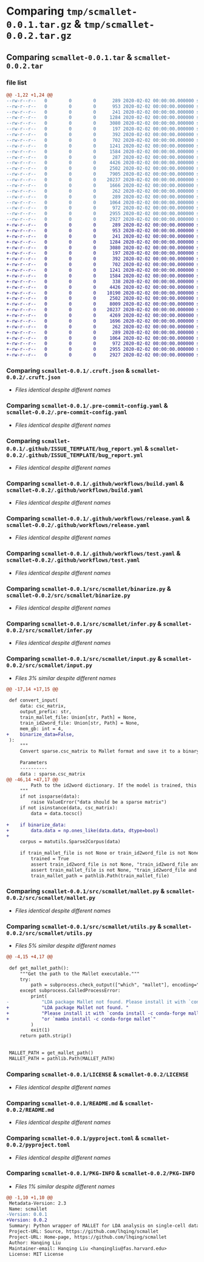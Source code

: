 # Comparing `tmp/scmallet-0.0.1.tar.gz` & `tmp/scmallet-0.0.2.tar.gz`

## Comparing `scmallet-0.0.1.tar` & `scmallet-0.0.2.tar`

### file list

```diff
@@ -1,22 +1,24 @@
--rw-r--r--   0        0        0      289 2020-02-02 00:00:00.000000 scmallet-0.0.1/.codecov.yaml
--rw-r--r--   0        0        0      953 2020-02-02 00:00:00.000000 scmallet-0.0.1/.cruft.json
--rw-r--r--   0        0        0      241 2020-02-02 00:00:00.000000 scmallet-0.0.1/.editorconfig
--rw-r--r--   0        0        0     1284 2020-02-02 00:00:00.000000 scmallet-0.0.1/.pre-commit-config.yaml
--rw-r--r--   0        0        0     3080 2020-02-02 00:00:00.000000 scmallet-0.0.1/.github/ISSUE_TEMPLATE/bug_report.yml
--rw-r--r--   0        0        0      197 2020-02-02 00:00:00.000000 scmallet-0.0.1/.github/ISSUE_TEMPLATE/config.yml
--rw-r--r--   0        0        0      392 2020-02-02 00:00:00.000000 scmallet-0.0.1/.github/ISSUE_TEMPLATE/feature_request.yml
--rw-r--r--   0        0        0      702 2020-02-02 00:00:00.000000 scmallet-0.0.1/.github/workflows/build.yaml
--rw-r--r--   0        0        0     1241 2020-02-02 00:00:00.000000 scmallet-0.0.1/.github/workflows/release.yaml
--rw-r--r--   0        0        0     1584 2020-02-02 00:00:00.000000 scmallet-0.0.1/.github/workflows/test.yaml
--rw-r--r--   0        0        0      287 2020-02-02 00:00:00.000000 scmallet-0.0.1/src/scmallet/__init__.py
--rw-r--r--   0        0        0     4426 2020-02-02 00:00:00.000000 scmallet-0.0.1/src/scmallet/binarize.py
--rw-r--r--   0        0        0     2502 2020-02-02 00:00:00.000000 scmallet-0.0.1/src/scmallet/infer.py
--rw-r--r--   0        0        0     7905 2020-02-02 00:00:00.000000 scmallet-0.0.1/src/scmallet/input.py
--rw-r--r--   0        0        0    20237 2020-02-02 00:00:00.000000 scmallet-0.0.1/src/scmallet/mallet.py
--rw-r--r--   0        0        0     1666 2020-02-02 00:00:00.000000 scmallet-0.0.1/src/scmallet/utils.py
--rw-r--r--   0        0        0      262 2020-02-02 00:00:00.000000 scmallet-0.0.1/tests/test_basic.py
--rw-r--r--   0        0        0      289 2020-02-02 00:00:00.000000 scmallet-0.0.1/.gitignore
--rw-r--r--   0        0        0     1064 2020-02-02 00:00:00.000000 scmallet-0.0.1/LICENSE
--rw-r--r--   0        0        0      972 2020-02-02 00:00:00.000000 scmallet-0.0.1/README.md
--rw-r--r--   0        0        0     2955 2020-02-02 00:00:00.000000 scmallet-0.0.1/pyproject.toml
--rw-r--r--   0        0        0     2927 2020-02-02 00:00:00.000000 scmallet-0.0.1/PKG-INFO
+-rw-r--r--   0        0        0      289 2020-02-02 00:00:00.000000 scmallet-0.0.2/.codecov.yaml
+-rw-r--r--   0        0        0      953 2020-02-02 00:00:00.000000 scmallet-0.0.2/.cruft.json
+-rw-r--r--   0        0        0      241 2020-02-02 00:00:00.000000 scmallet-0.0.2/.editorconfig
+-rw-r--r--   0        0        0     1284 2020-02-02 00:00:00.000000 scmallet-0.0.2/.pre-commit-config.yaml
+-rw-r--r--   0        0        0     3080 2020-02-02 00:00:00.000000 scmallet-0.0.2/.github/ISSUE_TEMPLATE/bug_report.yml
+-rw-r--r--   0        0        0      197 2020-02-02 00:00:00.000000 scmallet-0.0.2/.github/ISSUE_TEMPLATE/config.yml
+-rw-r--r--   0        0        0      392 2020-02-02 00:00:00.000000 scmallet-0.0.2/.github/ISSUE_TEMPLATE/feature_request.yml
+-rw-r--r--   0        0        0      702 2020-02-02 00:00:00.000000 scmallet-0.0.2/.github/workflows/build.yaml
+-rw-r--r--   0        0        0     1241 2020-02-02 00:00:00.000000 scmallet-0.0.2/.github/workflows/release.yaml
+-rw-r--r--   0        0        0     1584 2020-02-02 00:00:00.000000 scmallet-0.0.2/.github/workflows/test.yaml
+-rw-r--r--   0        0        0      338 2020-02-02 00:00:00.000000 scmallet-0.0.2/src/scmallet/__init__.py
+-rw-r--r--   0        0        0     4426 2020-02-02 00:00:00.000000 scmallet-0.0.2/src/scmallet/binarize.py
+-rw-r--r--   0        0        0    10190 2020-02-02 00:00:00.000000 scmallet-0.0.2/src/scmallet/eval_model.py
+-rw-r--r--   0        0        0     2502 2020-02-02 00:00:00.000000 scmallet-0.0.2/src/scmallet/infer.py
+-rw-r--r--   0        0        0     8009 2020-02-02 00:00:00.000000 scmallet-0.0.2/src/scmallet/input.py
+-rw-r--r--   0        0        0    20237 2020-02-02 00:00:00.000000 scmallet-0.0.2/src/scmallet/mallet.py
+-rw-r--r--   0        0        0     4269 2020-02-02 00:00:00.000000 scmallet-0.0.2/src/scmallet/topic_metrices.py
+-rw-r--r--   0        0        0     1696 2020-02-02 00:00:00.000000 scmallet-0.0.2/src/scmallet/utils.py
+-rw-r--r--   0        0        0      262 2020-02-02 00:00:00.000000 scmallet-0.0.2/tests/test_basic.py
+-rw-r--r--   0        0        0      289 2020-02-02 00:00:00.000000 scmallet-0.0.2/.gitignore
+-rw-r--r--   0        0        0     1064 2020-02-02 00:00:00.000000 scmallet-0.0.2/LICENSE
+-rw-r--r--   0        0        0      972 2020-02-02 00:00:00.000000 scmallet-0.0.2/README.md
+-rw-r--r--   0        0        0     2955 2020-02-02 00:00:00.000000 scmallet-0.0.2/pyproject.toml
+-rw-r--r--   0        0        0     2927 2020-02-02 00:00:00.000000 scmallet-0.0.2/PKG-INFO
```

### Comparing `scmallet-0.0.1/.cruft.json` & `scmallet-0.0.2/.cruft.json`

 * *Files identical despite different names*

### Comparing `scmallet-0.0.1/.pre-commit-config.yaml` & `scmallet-0.0.2/.pre-commit-config.yaml`

 * *Files identical despite different names*

### Comparing `scmallet-0.0.1/.github/ISSUE_TEMPLATE/bug_report.yml` & `scmallet-0.0.2/.github/ISSUE_TEMPLATE/bug_report.yml`

 * *Files identical despite different names*

### Comparing `scmallet-0.0.1/.github/workflows/build.yaml` & `scmallet-0.0.2/.github/workflows/build.yaml`

 * *Files identical despite different names*

### Comparing `scmallet-0.0.1/.github/workflows/release.yaml` & `scmallet-0.0.2/.github/workflows/release.yaml`

 * *Files identical despite different names*

### Comparing `scmallet-0.0.1/.github/workflows/test.yaml` & `scmallet-0.0.2/.github/workflows/test.yaml`

 * *Files identical despite different names*

### Comparing `scmallet-0.0.1/src/scmallet/binarize.py` & `scmallet-0.0.2/src/scmallet/binarize.py`

 * *Files identical despite different names*

### Comparing `scmallet-0.0.1/src/scmallet/infer.py` & `scmallet-0.0.2/src/scmallet/infer.py`

 * *Files identical despite different names*

### Comparing `scmallet-0.0.1/src/scmallet/input.py` & `scmallet-0.0.2/src/scmallet/input.py`

 * *Files 3% similar despite different names*

```diff
@@ -17,14 +17,15 @@
 
 def convert_input(
     data: csc_matrix,
     output_prefix: str,
     train_mallet_file: Union[str, Path] = None,
     train_id2word_file: Union[str, Path] = None,
     mem_gb: int = 4,
+    binarize_data=False,
 ):
     """
     Convert sparse.csc_matrix to Mallet format and save it to a binary file, also save the id2word dictionary.
 
     Parameters
     ----------
     data : sparse.csc_matrix
@@ -46,14 +47,17 @@
         Path to the id2word dictionary. If the model is trained, this will be the same as the train_id2word_file.
     """
     if not issparse(data):
         raise ValueError("data should be a sparse matrix")
     if not isinstance(data, csc_matrix):
         data = data.tocsc()
 
+    if binarize_data:
+        data.data = np.ones_like(data.data, dtype=bool)
+
     corpus = matutils.Sparse2Corpus(data)
 
     if train_mallet_file is not None or train_id2word_file is not None:
         trained = True
         assert train_id2word_file is not None, "train_id2word_file and train_mallet_file have to be provided together"
         assert train_mallet_file is not None, "train_id2word_file and train_mallet_file have to be provided together"
         train_mallet_path = pathlib.Path(train_mallet_file)
```

### Comparing `scmallet-0.0.1/src/scmallet/mallet.py` & `scmallet-0.0.2/src/scmallet/mallet.py`

 * *Files identical despite different names*

### Comparing `scmallet-0.0.1/src/scmallet/utils.py` & `scmallet-0.0.2/src/scmallet/utils.py`

 * *Files 5% similar despite different names*

```diff
@@ -4,15 +4,17 @@
 
 def get_mallet_path():
     """Get the path to the Mallet executable."""
     try:
         path = subprocess.check_output(["which", "mallet"], encoding="utf8")
     except subprocess.CalledProcessError:
         print(
-            "LDA package Mallet not found. Please install it with `conda install -c conda-forge mallet` or `mamba install -c conda-forge mallet`"
+            "LDA package Mallet not found. "
+            "Please install it with `conda install -c conda-forge mallet` "
+            "or `mamba install -c conda-forge mallet`"
         )
         exit(1)
     return path.strip()
 
 
 MALLET_PATH = get_mallet_path()
 MALLET_PATH = pathlib.Path(MALLET_PATH)
```

### Comparing `scmallet-0.0.1/LICENSE` & `scmallet-0.0.2/LICENSE`

 * *Files identical despite different names*

### Comparing `scmallet-0.0.1/README.md` & `scmallet-0.0.2/README.md`

 * *Files identical despite different names*

### Comparing `scmallet-0.0.1/pyproject.toml` & `scmallet-0.0.2/pyproject.toml`

 * *Files identical despite different names*

### Comparing `scmallet-0.0.1/PKG-INFO` & `scmallet-0.0.2/PKG-INFO`

 * *Files 1% similar despite different names*

```diff
@@ -1,10 +1,10 @@
 Metadata-Version: 2.3
 Name: scmallet
-Version: 0.0.1
+Version: 0.0.2
 Summary: Python wrapper of MALLET for LDA analysis on single-cell data
 Project-URL: Source, https://github.com/lhqing/scmallet
 Project-URL: Home-page, https://github.com/lhqing/scmallet
 Author: Hanqing Liu
 Maintainer-email: Hanqing Liu <hanqingliu@fas.harvard.edu>
 License: MIT License
```

